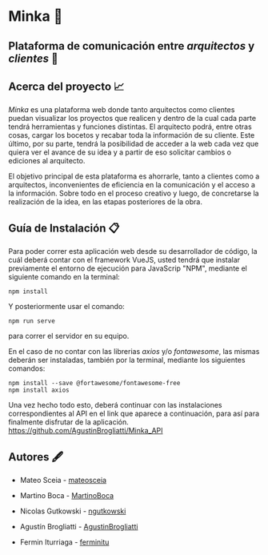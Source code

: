 # Minka 👷

Plataforma de comunicación entre _arquitectos_ y _clientes_ 🔨
---
## Acerca del proyecto 📈
_Minka_ es una plataforma web donde tanto arquitectos como clientes puedan
visualizar los proyectos que realicen y dentro de la cual cada parte tendrá
herramientas y funciones distintas. El arquitecto podrá, entre otras cosas, cargar los
bocetos y recabar toda la información de su cliente. Este último, por su parte, tendrá
la posibilidad de acceder a la web cada vez que quiera ver el avance de su idea y a
partir de eso solicitar cambios o ediciones al arquitecto.

El objetivo principal de esta plataforma es ahorrarle, tanto a clientes como a
arquitectos, inconvenientes de eficiencia en la comunicación y el acceso
a la información. Sobre todo en el proceso creativo y luego, de concretarse la
realización de la idea, en las etapas posteriores de la obra.

## Guía de Instalación 📋
Para poder correr esta aplicación web desde su desarrollador de código, la cuál deberá
contar con el framework VueJS, usted tendrá que instalar
previamente el entorno de ejecución para JavaScrip "NPM", mediante el siguiente comando en la terminal:
```
npm install
```
Y posteriormente usar el comando:
```
npm run serve
```
para correr el servidor en su equipo.

En el caso de no contar con las librerias _axios_ y/o _fontawesome_, las mismas deberán ser instaladas,
también por la terminal, mediante los siguientes comandos:
```
npm install --save @fortawesome/fontawesome-free
npm install axios
```
Una vez hecho todo esto, deberá continuar con las instalaciones correspondientes al API en el link que aparece a continuación, para así para finalmente disfrutar de la aplicación.
https://github.com/AgustinBrogliatti/Minka_API

## Autores 🖋
* Mateo Sceia - [mateosceia](https://github.com/mateosceia)

* Martino Boca - [MartinoBoca](https://github.com/MartinoBoca)

* Nicolas Gutkowski - [ngutkowski](https://github.com/ngutkowski)

* Agustín Brogliatti - [AgustinBrogliatti](https://github.com/AgustinBrogliatti)

* Fermin Iturriaga - [ferminitu](https://github.com/ferminitu)
